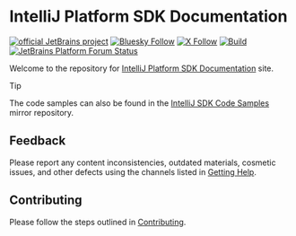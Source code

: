 # IntelliJ Platform SDK Documentation

[![official JetBrains project](https://jb.gg/badges/official-flat-square.svg)][jb:github]
[![Bluesky Follow](https://img.shields.io/badge/follow-%40platform.jetbrains.com-0285FF?logo=bluesky&logoColor=fff)][jb:bsky]
[![X Follow](https://img.shields.io/badge/follow-%40JBPlatform-1DA1F2?logo=x)][jb:x]
[![Build](https://img.shields.io/github/actions/workflow/status/JetBrains/intellij-sdk-docs/code-samples.yml?branch=main&style=flat-square)][gh:workflow-code-samples]
[![JetBrains Platform Forum Status](https://img.shields.io/discourse/status?server=https%3A%2F%2Fplatform.jetbrains.com)][jb:forum]

Welcome to the repository for [IntelliJ Platform SDK Documentation](https://plugins.jetbrains.com/docs/intellij/?from=GH-README) site.

> [!TIP]
> The code samples can also be found in the [IntelliJ SDK Code Samples](https://github.com/JetBrains/intellij-sdk-code-samples) mirror repository.

## Feedback

Please report any content inconsistencies, outdated materials, cosmetic issues, and other defects using the channels listed in [Getting Help](https://plugins.jetbrains.com/docs/intellij/getting-help.html).

## Contributing

Please follow the steps outlined in [Contributing](https://plugins.jetbrains.com/docs/intellij/intellij-sdk-docs-original-contributing.html).

[gh:workflow-code-samples]: https://github.com/JetBrains/intellij-sdk-docs/actions/workflows/code-samples.yml
[jb:github]: https://github.com/JetBrains/.github/blob/main/profile/README.md
[jb:forum]: https://platform.jetbrains.com
[jb:bsky]: https://bsky.app/profile/platform.jetbrains.com
[jb:x]: https://x.com/JBPlatform
